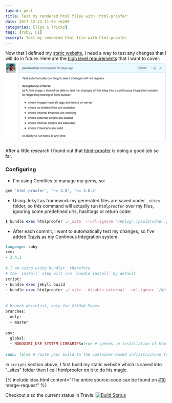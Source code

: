 ```yaml
---
layout: post
title: Test my rendered html files with 'html-proofer'
date: 2017-12-22 11:56 +0200
categories: [Tips & Tricks]
tags: [ruby, CI]
excerpt: Test my rendered html file with html-proofer
---
```

Now that I defined my [static website](https://github.com/paulbrodner/paulbrodner.github.io), I need a way to test any changes that I will do in future.
Here are the [high level requirements](https://github.com/paulbrodner/paulbrodner.github.io/issues/8) that I want to cover:
![Test My Blog](/images/posts/test-my-blog.png)

After a little research I found out that
[html-proofer](https://github.com/gjtorikian/html-proofer) is doing a good job so far.

### Configuring
* I'm using Gemfiles to manage my gems, so:
```ruby
gem 'html-proofer', '~> 3.0', '>= 3.0.5'
```

* Using Jekyll as framework my generated files are saved under `_sites` folder, so this command will actually run `htmlproofer` over my files, ignoring some predefined urls, hashtags or return code:
```ruby
$ bundle exec htmlproofer ./_site  --url-ignore '/#blog/,/paulbrodner.github.io/,/fb.me/' --http-status-ignore 999
```

* After each commit, I want to automatically test my changes, so I've added [Travis](https://travis-ci.org) as my Continous Integration system.

```ruby
language: ruby
rvm:
- 2.4.1

# I am using using bundler, therefore
# the `install` step will run `bundle install` by default.
script:
- bundle exec jekyll build
- bundle exec htmlproofer ./_site --disable-external --url-ignore '/#blog'


# branch whitelist, only for GitHub Pages
branches:
  only:
  - master
  
env:
  global:
  - NOKOGIRI_USE_SYSTEM_LIBRARIES=true # speeds up installation of html-proofer

sudo: false # route your build to the container-based infrastructure for a faster build

```
In `scripts` section above, I first build my static website which is saved into "_sites" folder then I call htmlproofer on it to do his magic.

{% include idea.html content="The entire source-code can be found on <a href='https://github.com/paulbrodner/paulbrodner.github.io/pull/10'>#10</a> merge-request" %}


Checkout also the current status in Travis: 
[![Build Status](https://travis-ci.org/paulbrodner/paulbrodner.github.io.svg?branch=master)](https://travis-ci.org/paulbrodner/paulbrodner.github.io)
